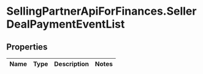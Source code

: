 # SellingPartnerApiForFinances.SellerDealPaymentEventList

## Properties
Name | Type | Description | Notes
------------ | ------------- | ------------- | -------------


